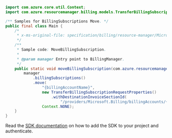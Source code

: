 ```java
import com.azure.core.util.Context;
import com.azure.resourcemanager.billing.models.TransferBillingSubscriptionRequestProperties;

/** Samples for BillingSubscriptions Move. */
public final class Main {
    /*
     * x-ms-original-file: specification/billing/resource-manager/Microsoft.Billing/stable/2020-05-01/examples/MoveBillingSubscription.json
     */
    /**
     * Sample code: MoveBillingSubscription.
     *
     * @param manager Entry point to BillingManager.
     */
    public static void moveBillingSubscription(com.azure.resourcemanager.billing.BillingManager manager) {
        manager
            .billingSubscriptions()
            .move(
                "{billingAccountName}",
                new TransferBillingSubscriptionRequestProperties()
                    .withDestinationInvoiceSectionId(
                        "/providers/Microsoft.Billing/billingAccounts/{billingAccountName}/billingProfiles/{billingProfileName}/invoiceSections/{newInvoiceSectionName}"),
                Context.NONE);
    }
}
```

Read the [SDK documentation](https://github.com/Azure/azure-sdk-for-java/blob/azure-resourcemanager-billing_1.0.0-beta.2/sdk/billing/azure-resourcemanager-billing/README.md) on how to add the SDK to your project and authenticate.
